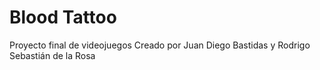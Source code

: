 # Blood Tattoo
 Proyecto final de videojuegos
 Creado por Juan Diego Bastidas y Rodrigo Sebastián de la Rosa
 
